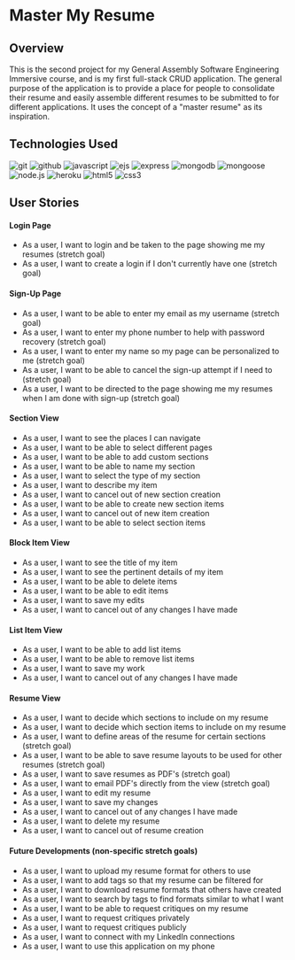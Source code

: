 # Master My Resume  
  
## Overview  
This is the second project for my General Assembly Software Engineering Immersive course, and is my first full-stack CRUD application. The general purpose of the application is to provide a place for people to consolidate their resume and easily assemble different resumes to be submitted to for different applications. It uses the concept of a "master resume" as its inspiration.  
  
## Technologies Used
![git](https://img.shields.io/badge/-Git-F05032?style=flat-square&logo=git&logoColor=white)
![github](https://img.shields.io/badge/-GitHub-2e2e2e?style=flat-square&logo=github&logoColor=white)
![javascript](https://img.shields.io/badge/-Javascript-e6d200?style=flat-square&logo=javascript&logoColor=white)
![ejs](https://img.shields.io/badge/-EJS-b8e060?style=flat-square&logo=ejs&logoColor=white)
![express](https://img.shields.io/badge/-Express-43853d?style=flat-square&logo=express&logoColor=white)
![mongodb](https://img.shields.io/badge/-MongoDB-13aa52?style=flat-square&logo=mongodb&logoColor=white)
![mongoose](https://img.shields.io/badge/-Mongoose-821616?style=flat-square&logo=mongoose&logoColor=white)
![node.js](https://img.shields.io/badge/-Nodejs-43853d?style=flat-square&logo=Node.js&logoColor=white)
![heroku](https://img.shields.io/badge/-Heroku-430098?style=flat-square&logo=heroku&logoColor=white)
![html5](https://img.shields.io/badge/-HTML5-e34f26?style=flat-square&logo=html5&logoColor=white)
![css3](https://img.shields.io/badge/-CSS3-0307fc?style=flat-square&logo=css3&logoColor=white)  

  
## User Stories  
#### Login Page  
- As a user, I want to login and be taken to the page showing me my resumes (stretch goal)  
- As a user, I want to create a login if I don't currently have one (stretch goal)  
  
#### Sign-Up Page  
- As a user, I want to be able to enter my email as my username (stretch goal)  
- As a user, I want to enter my phone number to help with password recovery (stretch goal)  
- As a user, I want to enter my name so my page can be personalized to me (stretch goal)  
- As a user, I want to be able to cancel the sign-up attempt if I need to (stretch goal)  
- As a user, I want to be directed to the page showing me my resumes when I am done with sign-up (stretch goal)  
  
#### Section View  
- As a user, I want to see the places I can navigate  
- As a user, I want to be able to select different pages  
- As a user, I want to be able to add custom sections  
- As a user, I want to be able to name my section  
- As a user, I want to select the type of my section  
- As a user, I want to describe my item  
- As a user, I want to cancel out of new section creation  
- As a user, I want to be able to create new section items  
- As a user, I want to cancel out of new item creation  
- As a user, I want to be able to select section items  
  
#### Block Item View  
- As a user, I want to see the title of my item  
- As a user, I want to see the pertinent details of my item  
- As a user, I want to be able to delete items  
- As a user, I want to be able to edit items  
- As a user, I want to save my edits  
- As a user, I want to cancel out of any changes I have made  
  
#### List Item View  
- As a user, I want to be able to add list items  
- As a user, I want to be able to remove list items  
- As a user, I want to save my work  
- As a user, I want to cancel out of any changes I have made  
  
#### Resume View  
- As a user, I want to decide which sections to include on my resume  
- As a user, I want to decide which section items to include on my resume  
- As a user, I want to define areas of the resume for certain sections (stretch goal)  
- As a user, I want to be able to save resume layouts to be used for other resumes (stretch goal)  
- As a user, I want to save resumes as PDF's (stretch goal)  
- As a user, I want to email PDF's directly from the view (stretch goal)  
- As a user, I want to edit my resume  
- As a user, I want to save my changes  
- As a user, I want to cancel out of any changes I have made  
- As a user, I want to delete my resume  
- As a user, I want to cancel out of resume creation  
  
#### Future Developments (non-specific stretch goals)  
- As a user, I want to upload my resume format for others to use  
- As a user, I want to add tags so that my resume can be filtered for  
- As a user, I want to download resume formats that others have created  
- As a user, I want to search by tags to find formats similar to what I want  
- As a user, I want to be able to request critiques on my resume  
- As a user, I want to request critiques privately  
- As a user, I want to request critiques publicly
- As a user, I want to connect with my LinkedIn connections  
- As a user, I want to use this application on my phone  